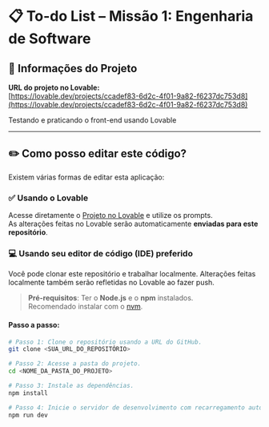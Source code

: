 # 📋 To-do List – Missão 1: Engenharia de Software

## 🔗 Informações do Projeto

**URL do projeto no Lovable:**  
[https://lovable.dev/projects/ccadef83-6d2c-4f01-9a82-f6237dc753d8](https://lovable.dev/projects/ccadef83-6d2c-4f01-9a82-f6237dc753d8)

Testando e praticando o front-end usando Lovable

---

## ✏️ Como posso editar este código?

Existem várias formas de editar esta aplicação:

### ✅ Usando o Lovable

Acesse diretamente o [Projeto no Lovable](https://lovable.dev/projects/ccadef83-6d2c-4f01-9a82-f6237dc753d8) e utilize os prompts.  
As alterações feitas no Lovable serão automaticamente **enviadas para este repositório**.

### 💻 Usando seu editor de código (IDE) preferido

Você pode clonar este repositório e trabalhar localmente. Alterações feitas localmente também serão refletidas no Lovable ao fazer push.

> **Pré-requisitos**: Ter o **Node.js** e o **npm** instalados.  
> Recomendado instalar com o [nvm](https://github.com/nvm-sh/nvm#installing-and-updating).

#### Passo a passo:

```sh
# Passo 1: Clone o repositório usando a URL do GitHub.
git clone <SUA_URL_DO_REPOSITÓRIO>

# Passo 2: Acesse a pasta do projeto.
cd <NOME_DA_PASTA_DO_PROJETO>

# Passo 3: Instale as dependências.
npm install

# Passo 4: Inicie o servidor de desenvolvimento com recarregamento automático.
npm run dev
